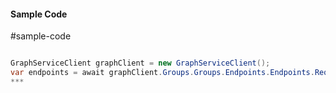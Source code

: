 #### Sample Code
#sample-code 

```C#

GraphServiceClient graphClient = new GraphServiceClient();
var endpoints = await graphClient.Groups.Groups.Endpoints.Endpoints.Request().GetAsync();
*** 

```